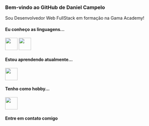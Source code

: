 <h3>Bem-vindo ao GitHub de Daniel Campelo</h3>

<p>Sou Desenvolvedor Web FullStack em formação na Gama Academy!</p>

<h4>Eu conheço as linguagens...</h4>
<p align="left">
<img src="https://cdn.jsdelivr.net/gh/devicons/devicon/icons/html5/html5-original.svg" width="40px" heigth="40px"/>
<img src="https://cdn.jsdelivr.net/gh/devicons/devicon/icons/css3/css3-original.svg" width="40px" heigth="40px"/>
</p>
<h4>Estou aprendendo atualmente...</h4>
<p align="left">
<img src="https://cdn.jsdelivr.net/gh/devicons/devicon/icons/javascript/javascript-original.svg" width="40px" heigth="40px"/>
</p>
<h4>Tenho como hobby...</h4>
<p align="left">
<img src="https://cdn.jsdelivr.net/gh/devicons/devicon/icons/arduino/arduino-original.svg" width="40px" heigth="40px"/>
</p>

<h4>Entre em contato comigo</h4>
<!--
**DanielCampelo10/DanielCampelo10** is a ✨ _special_ ✨ repository because its `README.md` (this file) appears on your GitHub profile.

Here are some ideas to get you started:

- 🔭 I’m currently working on ...
- 🌱 I’m currently learning ...
- 👯 I’m looking to collaborate on ...
- 🤔 I’m looking for help with ...
- 💬 Ask me about ...
- 📫 How to reach me: ...
- 😄 Pronouns: ...
- ⚡ Fun fact: ...
-->
